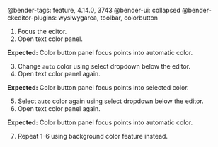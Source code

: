 @bender-tags: feature, 4.14.0, 3743
@bender-ui: collapsed
@bender-ckeditor-plugins: wysiwygarea, toolbar, colorbutton

1. Focus the editor.
2. Open text color panel.

**Expected:** Color button panel focus points into automatic color.

3. Change `auto` color using select dropdown below the editor.
4. Open text color panel again.

**Expected:** Color button panel focus points into selected color.

5. Select `auto` color again using select dropdown below the editor.
6. Open text color panel again.

**Expected:** Color button panel focus points into automatic color.

7. Repeat 1-6 using background color feature instead.
